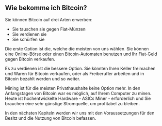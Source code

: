 ## Wie bekomme ich Bitcoin?

Sie können Bitcoin auf drei Arten erwerben:
* Sie tauschen sie gegen Fiat-Münzen
* Sie verdienen sie
* Sie schürfen sie

Die erste Option ist die, welche die meisten von uns wählen. Sie können eine Online-Börse oder einen Bitcoin-Automaten benutzen und Ihr Fiat-Geld gegen Bitcoin verkaufen.

Es zu verdienen ist die bessere Option. Sie könnten Ihren Keller freimachen und Waren für Bitcoin verkaufen, oder als Freiberufler arbeiten und in Bitcoin bezahlt werden und so weiter.

Mining ist für die meisten Privathaushalte keine Option mehr. In den Anfangstagen von Bitcoin war es möglich, auf Ihrem Computer zu minen. Heute ist hochentwickelte Hardware - ASICs Miner - erforderlich und Sie brauchen eine sehr günstige Stromquelle, um profitabel zu bleiben.

In den nächsten Kapiteln werden wir uns mit den Voraussetzungen für den Besitz und die Nutzung von Bitcoin befassen.
